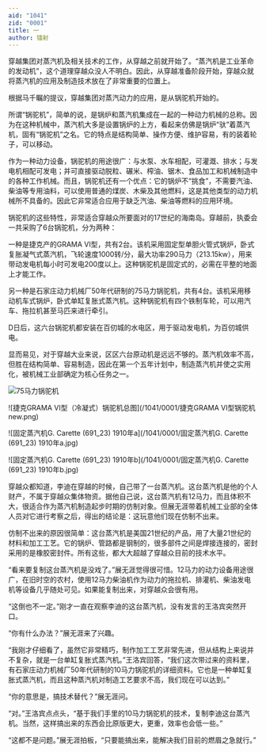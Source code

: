 ```yaml
---
aid: "1041"
zid: "0001"
title: 一
author: 镭射
---
```


穿越集团对蒸汽机及相关技术的工作，从穿越之前就开始了。“蒸汽机是工业革命的发动机”，这个道理穿越众没人不明白。因此，从穿越准备阶段开始，穿越众就将蒸汽机的应用及制造技术放在了非常重要的位置上。

根据马千瞩的提议，穿越集团对蒸汽动力的应用，是从锅驼机开始的。

所谓“锅驼机”，简单的说，是锅炉和蒸汽机集成在一起的一种动力机械的总称。因为在这种机械中，蒸汽机大多是设置锅炉的上方，看起来仿佛是锅炉“驮”着蒸汽机，固有“锅驼机”之名。它的特点是结构简单、操作方便、维护容易，有的装着轮子，可以移动。

作为一种动力设备，锅驼机的用途很广：与水泵、水车相配，可灌溉、排水；与发电机相配可发电；并可直接驱动脱粒、碾米、榨油、锯木、食品加工和机械制造中的各种工作机械。而且，锅驼机还有一个优点：它的锅炉不“挑食”，不需要汽油、柴油等专用油料，可以使用普通的煤炭、木柴及其他燃料，这是其他类型的动力机械所不具备的。因此它非常适合应用于缺乏汽油、柴油等燃料的应用环境。

锅驼机的这些特性，非常适合穿越众所要面对的17世纪的海南岛。穿越前，执委会一共采购了6台锅驼机，分为两种：

一种是捷克产的GRAMA VI型，共有2台。该机采用固定型单胆火管式锅炉，卧式复胀凝气式蒸汽机，飞轮速度1000转/分，最大功率290马力（213.15kw），用来带动发电机每小时可发电200度以上。这种锅驼机是固定式的，必需在平整的地面上才能工作。

另一种是石家庄动力机械厂50年代研制的75马力锅驼机，共有4台。该机采用移动机车式锅炉，卧式单缸复胀式蒸汽机。这种锅驼机有四个铁制车轮，可以用汽车、拖拉机甚至马匹来进行牵引。

D日后，这六台锅驼机都安装在百仞城的水电区，用于驱动发电机，为百仞城供电。

显而易见，对于穿越大业来说，区区六台原动机是远远不够的。蒸汽机效率不高，但胜在结构简单、容易制造，因此在第一个五年计划中，制造蒸汽机并使之实用化，被机械工业部确定为核心任务之一。

![75马力锅驼机](/1041/0001/75马力锅驼机.jpg)

![捷克GRAMA VI型（冷凝式）锅驼机总图](/1041/0001/捷克GRAMA VI型锅驼机new.png)

![固定蒸汽机G. Carette (691_23) 1910年a](/1041/0001/固定蒸汽机G. Carette (691_23) 1910年a.jpg)

![固定蒸汽机G. Carette (691_23) 1910年b](/1041/0001/固定蒸汽机G. Carette (691_23) 1910年b.jpg)

穿越众都知道，李迪在穿越的时候，自己带了一台蒸汽机。这台蒸汽机是他的个人财产，不属于穿越众集体物资。据他自己说，这台蒸汽机有12马力，而且体积不大，很适合作为蒸汽机制造起步时期的仿制对象。但展无涯带着机械工业部的全体人员对它进行考察之后，得出的结论是：这玩意他们现在仿制不出来。

仿制不出来的原因很简单：这台蒸汽机是美国21世纪的产品，用了大量21世纪的材料和加工工艺。它的锅炉、管路都是钢制的，很多部件之间是焊接连接的，密封采用的是橡胶密封件。所有这些，都大大超越了穿越众目前的技术水平。

“看来要复制这台蒸汽机是没戏了。”展无涯觉得很可惜。12马力的动力设备用途很广，在旧时空的农村，使用12马力柴油机作为动力的拖拉机、排灌机、柴油发电机等设备几乎随处可见。如果能复制出来，对穿越众会很有用。

“这倒也不一定。”刚才一直在观察李迪的这台蒸汽机，没有发言的王洛宾突然开口。

“你有什么办法？”展无涯来了兴趣。

“我刚才仔细看了，虽然它非常精巧，制作加工工艺非常先进，但从结构上来说并不复杂，就是一台单缸复胀式蒸汽机。”王洛宾回答，“我们这次带过来的资料里，有石家庄动力机械厂50年代研制的10马力锅驼机的详细资料。它也是一种单缸复胀式蒸汽机，而且这种蒸汽机对制造工艺要求不高，我们现在可以达到。”

“你的意思是，搞技术替代？”展无涯问。

“对。”王洛宾点点头，“基于我们手里的10马力锅驼机的技术，复制李迪这台蒸汽机。当然，这样搞出来的东西会比原版更大，更重，效率也会低一些。”

“这都不是问题。”展无涯拍板，“只要能搞出来，能解决我们目前的燃眉之急就行。”

